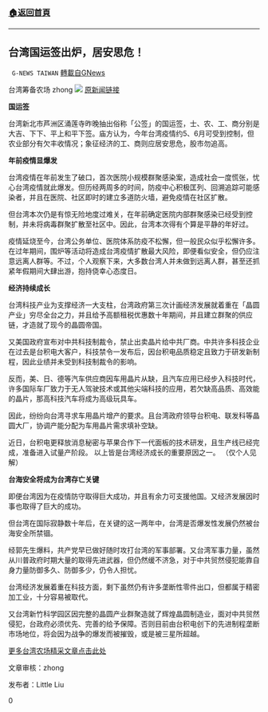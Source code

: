 ###  [:house:返回首頁](https://github.com/ourhimalayas/txt)
---

## 台湾国运签出炉，居安思危！
` G-NEWS TAIWAN` [轉載自GNews](https://gnews.org/zh-hans/903566/)

台湾筹备农场 zhong
![]()![](https://gnews.org/wp-content/uploads/2021/02/擷取212.png)
[原新闻链接](https://news.ltn.com.tw/news/life/breakingnews/3438427)

**国运签**

台湾新北市芦洲区涌莲寺昨晚抽出俗称「公签」的国运签，士、农、工、商分别是大吉、下下、平上和平下签。庙方认为，今年台湾疫情约5、6月可受到控制，但农业部分有欠丰收情况；象征经济的工、商则应居安思危，股市勿追高。

**年前疫情显爆发**

台湾疫情在年前发生了破口，首次医院小规模群聚感染案，造成社会一度慌张，忧心台湾疫情就此爆发。但历经两周多的时间，防疫中心积极匡列、回溯追踪可能感染者，并且在医院、社区即时的建立多道防火墙，避免疫情在社区扩散。

但台湾本次仍是有惊无险地度过难关，在年前确定医院内部群聚感染已经受到控制，并未将病毒群聚扩散至社区中。因此，台湾本次得有个算是平静的年好过。

疫情延烧至今，台湾公务单位、医院体系防疫不松懈，但一般民众似乎松懈许多。在过年期间，围炉等活动将造成台湾疫情扩散最大风险，即便看似安全，但仍应注意远离人群等。不过，个人观察下来，大多数台湾人并未做到远离人群，甚至还抓紧年假期间大肆出游，抱持侥幸心态度日。

**经济持续成长**

台湾科技产业为支撑经济一大支柱，台湾政府第三次计画经济发展就着重在「晶圆产业」穷尽全台之力，并且给予高额租税优惠数十年期间，并且建立群聚的供应链，才造就了现今的晶圆帝国。

又美国政府宣布对中共科技制裁令，禁止出卖晶片给中共厂商。中共许多科技企业在过去是台积电大客户，科技禁令一发布后，因台积电品质稳定且致力于研发新制程，因此业绩并未受到科技制裁令的影响。

反而，美、日、德等汽车供应商因车用晶片从缺，且汽车应用已经步入科技时代，许多国际车厂致力于无人驾驶技术或其他尖端科技的应用，若欠缺高品质、高效能的晶片，那高科技汽车将成为高级玩具车。

因此，纷纷向台湾寻求车用晶片增产的要求。且台湾政府领导台积电、联发科等晶圆大厂，协调产能分配为车用晶片需求填补空缺。

近日，台积电更释放消息秘密与苹果合作下一代面板的技术研发，且生产线已经完成，准备进入试量产阶段。
以上皆是台湾经济成长的重要原因之一。 （仅个人见解）

**台海安全将成为台湾存亡关键**

即便台湾因为在疫情防守取得巨大成功，并且有余力可支援他国。又经济发展因时事也取得了巨大的成功。

但台湾在国际寂静数十年后，在关键的这一两年中，台湾是否爆发性发展仍然被台海安全所禁锢。

经郭先生爆料，共产党早已做好随时攻打台湾的军事部署。又台湾军事力量，虽然从川普政府时期大量的取得先进武器，但仍然缓不济急，对于中共贸然侵犯能靠自身力量防御多久、防御多少，仍令人担忧。

台湾经济发展着重在科技方面，剩下虽然仍有许多垄断性零件出口，但都属于精密加工业，十分容易被取代。

又台湾新竹科学园区因完整的晶圆产业群聚造就了辉煌晶圆制造业，面对中共贸然侵犯，台政府必须优先、完善的给予保障。否则目前由台积电创下的先进制程垄断市场地位，将会因为战争的爆发而被摧毁，或是被三星所超越。

[更多台湾农场精采文章点击此处](https://gnews.org/zh-hant/author/taiwangnews/)

文章审核：zhong

发布者：Little Liu

0
